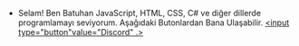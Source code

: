 - Selam! Ben Batuhan 
 JavaScript, HTML, CSS, C# ve diğer dillerde programlamayı seviyorum.
 Aşağıdaki Butonlardan Bana Ulaşabilir.
  <a href="https://discord.com/users/732661311808208997" target="_blank">
        <input type="button"value="Discord" .>
    </a>
                    
                       
